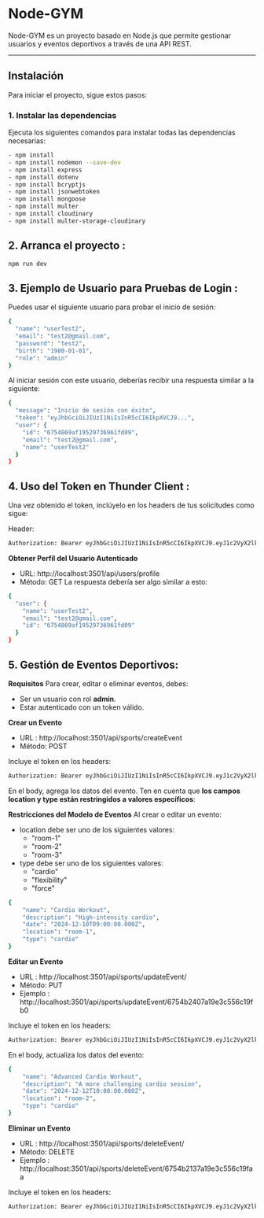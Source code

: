 # Node-GYM

Node-GYM es un proyecto basado en Node.js que permite gestionar usuarios y eventos deportivos a través de una API REST.

---

## Instalación

Para iniciar el proyecto, sigue estos pasos:

### 1. Instalar las dependencias

Ejecuta los siguientes comandos para instalar todas las dependencias necesarias:

```bash
- npm install
- npm install nodemon --save-dev
- npm install express
- npm install dotenv
- npm install bcryptjs
- npm install jsonwebtoken
- npm install mongoose
- npm install multer
- npm install cloudinary
- npm install multer-storage-cloudinary
```

## 2. Arranca el proyecto :

```bash
npm run dev
```
## 3. Ejemplo de Usuario para Pruebas de Login :
Puedes usar el siguiente usuario para probar el inicio de sesión:
```bash
{
  "name": "userTest2",
  "email": "test2@gmail.com",
  "password": "test2",
  "birth": "1980-01-01",
  "role": "admin"
}
```
Al iniciar sesión con este usuario, deberías recibir una respuesta similar a la siguiente:
```bash
{
  "message": "Inicio de sesión con éxito",
  "token": "eyJhbGciOiJIUzI1NiIsInR5cCI6IkpXVCJ9...",
  "user": {
    "id": "6754869af19529736961fd09",
    "email": "test2@gmail.com",
    "name": "userTest2"
  }
}
```
## 4. Uso del Token en Thunder Client :
Una vez obtenido el token, inclúyelo en los headers de tus solicitudes como sigue:

Header:
```bash
Authorization: Bearer eyJhbGciOiJIUzI1NiIsInR5cCI6IkpXVCJ9.eyJ1c2VyX2lkIjoiNjc1NDg2OWFmMTk1Mjk3MzY5NjFmZDA5IiwidXNlcl9lbWFpbCI6InRlc3QyQGdtYWlsLmNvbSIsImlhdCI6MTczMzU5MjgwOH0.vTGewbWecknQ_vT-4y07GEAeBnv9FamtxxyYMCPakWA
```
 **Obtener Perfil del Usuario Autenticado**
 - URL: http://localhost:3501/api/users/profile
 - Método: GET
La respuesta debería ser algo similar a esto:
```bash
{
  "user": {
    "name": "userTest2",
    "email": "test2@gmail.com",
    "id": "6754869af19529736961fd09"
  }
}
```
## 5. Gestión de Eventos Deportivos:
**Requisitos**
Para crear, editar o eliminar eventos, debes:

- Ser un usuario con rol **admin**.
- Estar autenticado con un token válido.

**Crear un Evento**
- URL : http://localhost:3501/api/sports/createEvent
- Método: POST

Incluye el token en los headers:
```bash
Authorization: Bearer eyJhbGciOiJIUzI1NiIsInR5cCI6IkpXVCJ9.eyJ1c2VyX2lkIjoiNjc1NDg2OWFmMTk1Mjk3MzY5NjFmZDA5IiwidXNlcl9lbWFpbCI6InRlc3QyQGdtYWlsLmNvbSIsImlhdCI6MTczMzU5MjgwOH0.vTGewbWecknQ_vT-4y07GEAeBnv9FamtxxyYMCPakWA
```

En el body, agrega los datos del evento. Ten en cuenta que **los campos location y type están restringidos a valores específicos**:

**Restricciones del Modelo de Eventos**
Al crear o editar un evento:

- location debe ser uno de los siguientes valores:
    - "room-1"
    - "room-2"
    - "room-3"
- type debe ser uno de los siguientes valores:
    - "cardio"
    - "flexibility"
    - "force"

```bash
{
    "name": "Cardio Workout",
    "description": "High-intensity cardio",
    "date": "2024-12-10T09:00:00.000Z",
    "location": "room-1",
    "type": "cardio"
}
```

**Editar un Evento**
- URL : http://localhost:3501/api/sports/updateEvent/<eventId>
- Método: PUT
- Ejemplo : http://localhost:3501/api/sports/updateEvent/6754b2407a19e3c556c19fb0

Incluye el token en los headers:
```bash
Authorization: Bearer eyJhbGciOiJIUzI1NiIsInR5cCI6IkpXVCJ9.eyJ1c2VyX2lkIjoiNjc1NDg2OWFmMTk1Mjk3MzY5NjFmZDA5IiwidXNlcl9lbWFpbCI6InRlc3QyQGdtYWlsLmNvbSIsImlhdCI6MTczMzU5MjgwOH0.vTGewbWecknQ_vT-4y07GEAeBnv9FamtxxyYMCPakWA
```

En el body, actualiza los datos del evento:

```bash
{
    "name": "Advanced Cardio Workout",
    "description": "A more challenging cardio session",
    "date": "2024-12-12T10:00:00.000Z",
    "location": "room-2",
    "type": "cardio"
}
```

**Eliminar un Evento**
- URL : http://localhost:3501/api/sports/deleteEvent/<eventId>
- Método: DELETE
- Ejemplo : http://localhost:3501/api/sports/deleteEvent/6754b2137a19e3c556c19faa

Incluye el token en los headers:
```bash
Authorization: Bearer eyJhbGciOiJIUzI1NiIsInR5cCI6IkpXVCJ9.eyJ1c2VyX2lkIjoiNjc1NDg2OWFmMTk1Mjk3MzY5NjFmZDA5IiwidXNlcl9lbWFpbCI6InRlc3QyQGdtYWlsLmNvbSIsImlhdCI6MTczMzU5MjgwOH0.vTGewbWecknQ_vT-4y07GEAeBnv9FamtxxyYMCPakWA
```
